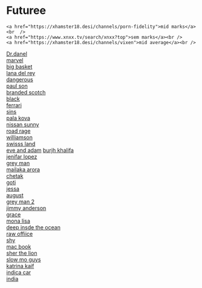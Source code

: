 # Futuree
<!DOCTYPE html>
<html lang="en" dir="ltr">
  <head>
    <meta charset="utf-8">
    <title>CMR  institute of technology</title>
  </head>
  <body>


    <a href="https://xhamster18.desi/channels/porn-fidelity">mid marks</a><br  />
    <a href="https://www.xnxx.tv/search/xnxx?top">sem marks</a><br />
    <a href="https://xhamster18.desi/channels/vixen">mid average</a><br />
  <a href="https://xhamster18.desi/pornstars/dani-daniels">Dr.danel</a><br />
     <a href="https://xhamster18.desi/channels/nicole-aniston">marvel</a><br />
    <a href="https://xhamster18.desi/search/anjela+white">big basket</a><br />
    <a href="https://xhamster18.desi/search/lana+rhoades+blacked">lana del rey</a><br />
    <a href="https://xhamster18.desi/pornstars/abella-danger">dangerous</a><br />
    <a href="https://xhamster18.desi/search/lena+paul">paul son</a><br />
    <a href="https://xhamster18.desi/search/brandi+love">branded scotch</a><br />
  <a href="https://xhamster18.desi/search/tori+black"> black</a><br />
  <a href="https://xhamster18.desi/search/manuel+ferrara">ferrari</a><br />
    <a href="https://xhamster18.desi/pornstars/johnny-sins">sins</a><br />
    <a href="https://xhamster18.desi/pornstars/mia-malkova">pala kova</a><br />
    <a href="https://xhamster18.desi/channels/sunny-leone">nissan sunny</a><br />
    <a href="https://xhamster18.desi/pornstars/riley-reid">road rage</a><br />
    <a href="https://xhamster18.desi/search/blare+willams">williamson</a><br />
    <a href="https://xhamster18.desi/pornstars/kendra-sunderland">swisss land</a><br />
    <a href="https://xhamster18.desi/pornstars/ava-addams">eve and adam</a>
    <a href="https://xhamster18.desi/pornstars/mia-khalifa">burjh khalifa</a><br />
    <a href="https://xhamster18.desi/pornstars/alina-lopez">jenifar lopez</a><br />
    <a href="https://xhamster18.desi/pornstars/karlee-grey">grey man</a><br />
    <a href="https://xhamster18.desi/pornstars/anissa-kate">mailaka arora</a><br />
    <a href="https://xhamster18.desi/channels/adriana-chechik">chetak</a><br />
    <a href="https://xhamster18.desi/search/leh+gotti">goti</a><br />
    <a href="https://xhamster18.desi/search/jessa+rodhes">jessa</a><br />
    <a href="https://xhamster18.desi/search/august+ames">august</a><br />
    <a href="https://xhamster18.desi/pornstars/keisha-grey"> grey man 2</a><br />
    <a href="https://xhamster18.desi/pornstars/james-deen">jimmy anderson</a><br />
    <a href="https://xhamster18.desi/pornstars/alexa-grace">grace</a><br />
    <a href="https://xhamster18.desi/pornstars/jia-lissa">mona lisa</a><br />
    <a href="https://xhamster18.desi/channels/deeper">deep insde  the ocean</a><br />
    <a href="https://xhamster18.desi/channels/blacked-raw">raw offiice</a><br />
    <a href="https://xhamster18.desi/channels/tushy">shy</a><br />
    <a href="https://xhamster18.desi/search/abhigal+mac">mac book </a><br />
    <a href="https://xhamster18.desi/search/cherry+kiss">sher the lion</a><br />
    <a href="https://xhamster18.desi/channels/sinful-xxx">slow mo guys</a><br />
    <a href="https://xhamster18.desi/pornstars/katrina-jade">katrina kaif</a><br />
    <a href="https://xhamster18.desi/pornstars/indica-flower">indica car</a><br />
    <a href="https://xhamster18.desi/search/indian">india</a><br />

  </body>
</html>
